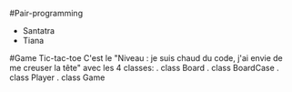 #Pair-programming
 - Santatra
 - Tiana

#Game Tic-tac-toe
    C'est le "Niveau : je suis chaud du code, j'ai envie de me creuser la tête"
        avec les 4 classes: . class Board
                            . class BoardCase
                            . class Player
                            . class Game

